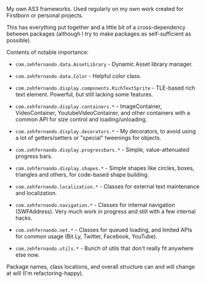 My own AS3 frameworks. Used regularly on my own work created for Firstborn or personal projects.

This has everything put together and a little bit of a cross-dependency between packages (although I try to make packages as self-sufficient as possible).

Contents of notable importance:

* `com.zehfernando.data.AssetLibrary` - Dynamic Asset library manager.

* `com.zehfernando.data.Color` - Helpful color class.

* `com.zehfernando.display.components.RichTextSprite` - TLE-based rich text element. Powerful, but still lacking some features.

* `com.zehfernando.display.containers.*` - ImageContainer, VideoContainer, YoutubeVideoContainer, and other containers with a common API for size control and loading/unloading.

* `com.zehfernando.display.decorators.*` - My decorators, to avoid using a lot of getters/setters or "special" tweenings for objects.

* `com.zehfernando.display.progressbars.*` - Simple, value-attenuated progress bars.

* `com.zehfernando.display.shapes.*` - Simple shapes like circles, boxes, triangles and others, for code-based shape building.

* `com.zehfernando.localization.*` - Classes for external text maintenance and localization.

* `com.zehfernando.navigation.*` - Classes for internal navigation (SWFAddress). Very much work in progress and still with a few internal hacks.

* `com.zehfernando.net.*` - Classes for queued loading, and limited APIs for common usage (Bit.Ly, Twitter, Facebook, YouTube).

* `com.zehfernando.utils.*` - Bunch of utils that don't really fit anywhere else now.

Package names, class locations, and overall structure can and will change at will (I'm refactoring-happy).
